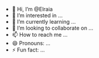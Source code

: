 - 👋 Hi, I’m @Elraia
- 👀 I’m interested in ...
- 🌱 I’m currently learning ...
- 💞️ I’m looking to collaborate on ...
- 📫 How to reach me ...
- 😄 Pronouns: ...
- ⚡ Fun fact: ...

<!---
Elraia/Elraia is a ✨ special ✨ repository because its `README.md` (this file) appears on your GitHub profile.
You can click the Preview link to take a look at your changes.
--->
